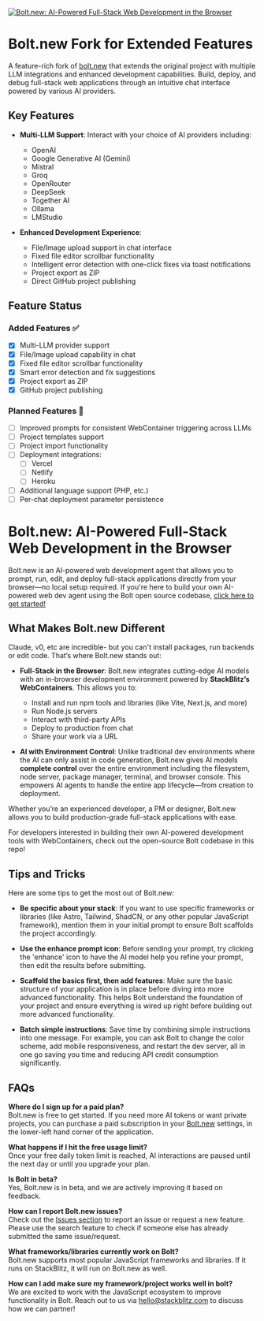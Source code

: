 [![Bolt.new: AI-Powered Full-Stack Web Development in the Browser](./public/social_preview_index.jpg)](https://bolt.new)

# Bolt.new Fork for Extended Features

A feature-rich fork of [bolt.new](https://github.com/stackblitz/bolt.new) that extends the original project with multiple LLM integrations and enhanced development capabilities. Build, deploy, and debug full-stack web applications through an intuitive chat interface powered by various AI providers.

## Key Features

- **Multi-LLM Support**: Interact with your choice of AI providers including:
  - OpenAI
  - Google Generative AI (Gemini)
  - Mistral
  - Groq
  - OpenRouter
  - DeepSeek
  - Together AI
  - Ollama
  - LMStudio

- **Enhanced Development Experience**:
  - File/Image upload support in chat interface
  - Fixed file editor scrollbar functionality
  - Intelligent error detection with one-click fixes via toast notifications
  - Project export as ZIP
  - Direct GitHub project publishing

## Feature Status

### Added Features ✅
- [x] Multi-LLM provider support
- [x] File/Image upload capability in chat
- [x] Fixed file editor scrollbar functionality
- [x] Smart error detection and fix suggestions
- [x] Project export as ZIP
- [x] GitHub project publishing

### Planned Features 🚧
- [ ] Improved prompts for consistent WebContainer triggering across LLMs
- [ ] Project templates support
- [ ] Project import functionality
- [ ] Deployment integrations:
  - [ ] Vercel
  - [ ] Netlify
  - [ ] Heroku
- [ ] Additional language support (PHP, etc.)
- [ ] Per-chat deployment parameter persistence

# Bolt.new: AI-Powered Full-Stack Web Development in the Browser

Bolt.new is an AI-powered web development agent that allows you to prompt, run, edit, and deploy full-stack applications directly from your browser—no local setup required. If you're here to build your own AI-powered web dev agent using the Bolt open source codebase, [click here to get started!](./CONTRIBUTING.md)

## What Makes Bolt.new Different

Claude, v0, etc are incredible- but you can't install packages, run backends or edit code. That’s where Bolt.new stands out:

- **Full-Stack in the Browser**: Bolt.new integrates cutting-edge AI models with an in-browser development environment powered by **StackBlitz’s WebContainers**. This allows you to:
  - Install and run npm tools and libraries (like Vite, Next.js, and more)
  - Run Node.js servers
  - Interact with third-party APIs
  - Deploy to production from chat
  - Share your work via a URL

- **AI with Environment Control**: Unlike traditional dev environments where the AI can only assist in code generation, Bolt.new gives AI models **complete control** over the entire  environment including the filesystem, node server, package manager, terminal, and browser console. This empowers AI agents to handle the entire app lifecycle—from creation to deployment.

Whether you’re an experienced developer, a PM or designer, Bolt.new allows you to build production-grade full-stack applications with ease.

For developers interested in building their own AI-powered development tools with WebContainers, check out the open-source Bolt codebase in this repo!

## Tips and Tricks

Here are some tips to get the most out of Bolt.new:

- **Be specific about your stack**: If you want to use specific frameworks or libraries (like Astro, Tailwind, ShadCN, or any other popular JavaScript framework), mention them in your initial prompt to ensure Bolt scaffolds the project accordingly.

- **Use the enhance prompt icon**: Before sending your prompt, try clicking the 'enhance' icon to have the AI model help you refine your prompt, then edit the results before submitting.

- **Scaffold the basics first, then add features**: Make sure the basic structure of your application is in place before diving into more advanced functionality. This helps Bolt understand the foundation of your project and ensure everything is wired up right before building out more advanced functionality.

- **Batch simple instructions**: Save time by combining simple instructions into one message. For example, you can ask Bolt to change the color scheme, add mobile responsiveness, and restart the dev server, all in one go saving you time and reducing API credit consumption significantly.

## FAQs

**Where do I sign up for a paid plan?**  
Bolt.new is free to get started. If you need more AI tokens or want private projects, you can purchase a paid subscription in your [Bolt.new](https://bolt.new) settings, in the lower-left hand corner of the application. 

**What happens if I hit the free usage limit?**  
Once your free daily token limit is reached, AI interactions are paused until the next day or until you upgrade your plan.

**Is Bolt in beta?**  
Yes, Bolt.new is in beta, and we are actively improving it based on feedback.

**How can I report Bolt.new issues?**  
Check out the [Issues section](https://github.com/stackblitz/bolt.new/issues) to report an issue or request a new feature. Please use the search feature to check if someone else has already submitted the same issue/request.

**What frameworks/libraries currently work on Bolt?**  
Bolt.new supports most popular JavaScript frameworks and libraries. If it runs on StackBlitz, it will run on Bolt.new as well.

**How can I add make sure my framework/project works well in bolt?**  
We are excited to work with the JavaScript ecosystem to improve functionality in Bolt. Reach out to us via [hello@stackblitz.com](mailto:hello@stackblitz.com) to discuss how we can partner!
